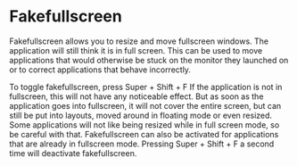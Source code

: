 # Fakefullscreen

Fakefullscreen allows you to resize and move fullscreen windows. The
application will still think it is in full screen.
This can be used to move applications that would otherwise be stuck on the
monitor they launched on or to correct applications that behave incorrectly.

To toggle fakefullscreen, press Super + Shift + F
If the application is not in fullscreen, this will not have any noticeable effect.
But as soon as the application goes into fullscreen, it will not cover the
entire screen, but can still be put into layouts, moved around in floating
mode or even resized. Some applications will not like being resized while in
full screen mode, so be careful with that. Fakefullscreen can also be
activated for applications that are already in fullscreen mode.
Pressing Super + Shift + F a second time will deactivate fakefullscreen.

